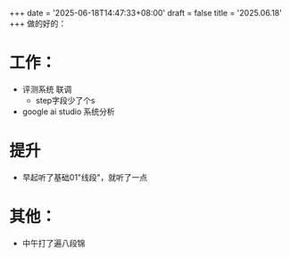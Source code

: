 +++
date = '2025-06-18T14:47:33+08:00'
draft = false
title = '2025.06.18'
+++
做的好的：


<!--more-->
# 工作：
- 评测系统 联调
  - step字段少了个s
- google ai studio 系统分析


# 提升
- 早起听了基础01"线段"，就听了一点


# 其他：
- 中午打了遍八段锦
